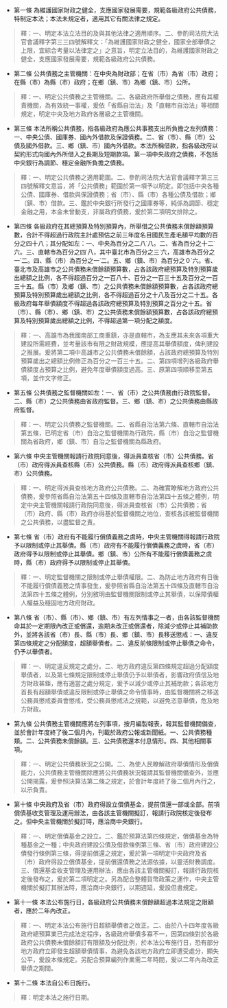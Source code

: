 * 第一條 為維護國家財政之健全，支應國家發展需要，規範各級政府公共債務，特制定本法；本法未規定者，適用其它有關法律之規定。

> 釋：一、明定本法立法目的及與其他法律之適用順序。二、參酌司法院大法官會議釋字第三三四號解釋文：「為維護國家財政之健全，國家全部舉債之上限，宜綜合考量以法律定之」之意旨，明定立法目的，為維護國家財政之健全，支應國家發展需要，規範各級政府公共債務。

* 第二條 公共債務之主管機關：在中央為財政部；在省（市）為省（市）政府；在縣（市）為縣（市）政府；在鄉（鎮、市）為鄉（鎮、市）公所。

> 釋：一、明定公共債務之主管機關。二、各級政府所舉借之債務，應有其權責機關，為有效統一事權，爰依「省縣自治法」及「直轄市自治法」等相關規定，明定中央及地方政府各層級之主管機關。

* 第三條 本法所稱公共債務，指各級政府為應公共事務支出所負擔之左列債務：一、中央公債、國庫券、國內外借款及保證債務。二、省（市）、縣（市）公債及國外借款。三、鄉（鎮、市）國內外借款。本法所稱借款，指各級政府以契約形式向國內外所借入之長期及短期款項。第一項中央政府之債務，不包括中央銀行為調節、穩定金融所負擔之債務。

> 釋：一、明定公共債務之適用範圍。二、參酌司法院大法官會議釋字第三三四號解釋文意旨，將「公共債務」範圍於第一項予以明定。即包括中央各種公債、國庫券、借款與保證債務；省（市）、縣（市）各種公債及借款；鄉（鎮、市）借款。三、鑑於中央銀行所發行之國庫券等，純係為調節、穩定金融之用，本金未曾動支，非屬政府債務，爰於第二項明文排除之。

* 第四條 各級政府在其總預算及特別預算內，所舉借之公共債務未償餘額預算數，合計不得超過行政院主計處預估之前三年度名目國民生產毛額平均數的百分之四十八；其分配如左：一、中央為百分之二八˙八。二、省為百分之十二˙六。三、直轄市為百分之四˙八，其中臺北市為百分之三˙六，高雄市為百分之一˙二。四、縣（市）為百分之一˙二。五、鄉（鎮、市）為百分之０˙六。省、臺北市及高雄市之公共債務未償餘額預算數，占各該政府總預算及特別預算歲出總額之比例，各不得超過百分之一百八十、百分之一百三十五及百分之一百三十五。縣（市）及鄉（鎮、市）之公共債務未償餘額預算數，占各該政府總預算及特別預算歲出總額之比例，各不得超過百分之十八及百分之二十五。各級政府每年舉債額度不得超過各該政府總預算及特別預算之百分之十五。省（市）、縣（市）、鄉（鎮、市）之公共債務未償餘額預算數，占各該政府總預算及特別預算歲出總額之比例，不得超過第一項分配之額度。

> 釋：一、高雄市為我國南部工商重鎮，亦是直轄市，為支應其未來各項重大建設所需經費，並考量該市有限之財政規模，應提高其舉債額度，俾利建設之推展。爰將第二項中高雄市之公共債務未償餘額，占該政府總預算及特別預算歲出之總額比例修正為百分之一百三十五。二、第四項增列各級政府舉債額度占預算之比例，避免年度舉債額度過高。三、原第四項順移至第五項，並作文字修正。

* 第五條 公共債務之監督機關如左：一、省（市）之公共債務由行政院監督。二、縣（市）之公共債務由省政府監督。三、鄉（鎮、市）之公共債務由縣政府監督。

> 釋：一、明定公共債務之監督機關。二、省縣自治法第六條、直轄市自治法第五條，已明定省（市）自治之監督機關為行政院，縣（市）自治之監督機關為省政府，鄉（鎮、市）自治之監督機關為縣政府。

* 第六條 中央主管機關報請行政院同意後，得派員查核省（市）公共債務。省（市）政府得派員查核縣（市）公共債務。縣（市）政府得派員查核鄉（鎮、市）公共債務。

> 釋：一、明定得派員查核地方政府公共債務。二、為確實瞭解地方政府公共債務，爰參照省縣自治法第五十四條及直轄市自治法第四十五條之體例，明定中央主管機關報請行政院同意後，得派員查核省（市）公共債務；省（市）政府、縣（市）政府亦得基於監督機關之地位，查核各該被監督機關之公共債務，以盡監督之責。

* 第七條 省（市）政府有不能履行償債義務之虞時，中央主管機關得報請行政院予以限制或停止其舉債。縣（市）政府有不能履行償債義務之虞時，省（市）政府得予以限制或停止其舉債。鄉（鎮、市）公所有不能履行償債義務之虞時，縣（市）政府得予以限制或停止其舉債。

> 釋：一、明定監督機關之限制或停止舉債權限。二、為防止地方政府有日後不能履行償債義務之情事發生，爰參照省縣自治法第五十四條及直轄市自治法第四十五條之體例，分別敘明由監督機關限制或停止其舉債，以保障債權人權益及穩固地方政府財政。

* 第八條 省（市）、縣（市）、鄉（鎮、市）有左列情事之一者，由各該監督機關命其於一定期限內改正或償還，逾期未改正或償還者，除減少或停止其補助款外，並將各該省（市）長、縣（市）長、鄉（鎮、市）長移送懲戒：一、違反第四條規定之分配額度，超額舉債者。二、違反前條限制或停止舉債之命令，仍予以舉債者。

> 釋：一、明定違反規定之處分。二、地方政府違反第四條規定超過分配額度舉債者，以及第七條規定限制或停止舉債仍予以舉債者，影響政府債信及地方財政甚鉅，應有適當之處分規定，爰予以減少或停止其補助款；各該地方首長有超額舉債或違反限制或停止舉債之命令情事時，由監督機關將之移送公務員懲戒委員會懲戒，受公務員懲戒法之規範，以避免恣意舉債，危及地方財政。

* 第九條 公共債務主管機關應將左列事項，按月編製報表，報其監督機關備查，並於會計年度終了後二個月內，刊載於政府公報或新聞紙。一、公共債務種類。二、公共債務未償餘額。三、公共債務還本付息情形。四、其他相關事項。

> 釋：一、明定公共債務狀況之公開。二、為使人民瞭解政府舉債情形及償債能力，公共債務主管機關除應將公共債務狀況報請其監督機關備查外，並應公開揭露，爰參照決算法第二條之規定，於會計年度終了後二個月內行之，以示負責。

* 第十條 中央政府及省（市）政府得設立償債基金，提前償還一部或全部。前項償債基收支管理及運用辦法，由各該主管機關擬訂，報請行政院核定後發布之。但中央主管機關於擬訂時，應洽商中央銀行。

> 釋：一、明定償債基金之設立。二、鑑於預算法第四條規定，償債基金為特種基金之一種；中央政府建設公債及借款條例第三條、省（市）政府建設公債發行條例第三條，得提前償還之規定，爰於第一項明定中央政府及省（市）政府得設立償債基金，提前償還債務之法源依據，以靈活財務調度。三、償還基金收支管理及運用辦法，應由各該主管機關擬訂，報請行政院核定後發布之，爰於第二項明定之。另為配合整體貨幣政策之運作，中央主管機關於擬訂其辦法時，應洽商中央銀行，以期週延，爰設但書規定。

* 第十一條 本法公布施行日，各級政府公共債務未償餘額超過本法規定之限額者，應於二年內改正。

> 釋：一、明定本法公布施行日超額舉債者之改正。二、由於八十四年度各級政府總預算業已完成法定程序，各級政府舉債多寡不一，因第四條對於各級政府公共債務未償餘額訂有限額及分配比例，於本法公布施行日，恐有部分地方政府立即發生超額舉債情事，為避免各該地方政府立即遭受處分，顯失公平，爰設本條規定。另配合預算編列作業需二年時間，爰以二年內為改正舉債之期間。

* 第十二條 本法自公布日施行。

> 釋：明定本法之施行日期。

